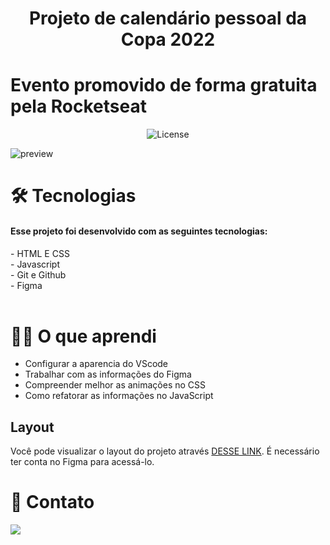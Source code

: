 <h1 align="center">Projeto de calendário pessoal da Copa 2022</h1>

# Evento promovido de forma gratuita pela Rocketseat

<p align="center">
  <img alt="License" src="https://img.shields.io/static/v1?label=license&message=MIT&color=49AA26&labelColor=000000">
</p>

![preview](.github/Preview.JPG) 

# 🛠️ Tecnologias
<h4>Esse projeto foi desenvolvido com as seguintes tecnologias:</h4>
- HTML E CSS<BR>
- Javascript<BR>
- Git e Github<BR>
- Figma<BR>
<BR>

# 👨‍🎓 O que aprendi

- Configurar a aparencia do VScode
- Trabalhar com as informações do Figma
- Compreender melhor as animações no CSS
- Como refatorar as informações no JavaScript

## Layout

Você pode visualizar o layout do projeto através  [DESSE LINK](https://www.figma.com/community/file/1169028052212317700). É necessário ter conta no Figma para acessá-lo.

# 📧 Contato
<a href="https://www.linkedin.com/in/cleo-morena-0328b9120/" target="_blank"><img src="https://img.shields.io/badge/-LinkedIn-%230077B5?style=for-the-badge&logo=linkedin&logoColor=white" target="_blank"></a> 
</div>
